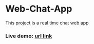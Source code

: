 # Web-Chat-App
This project is a real time chat web app


<h3>Live demo: <a href="https://socialchitchat.onrender.com/ " >url link</a></h3>
